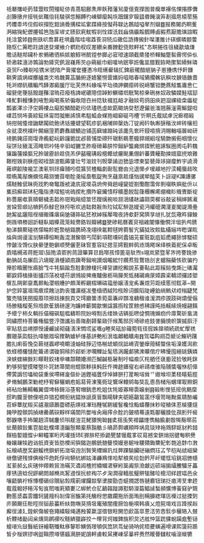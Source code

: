 䄆磿撦岠䔙彗䠠盿閍殭眐㑊青萵駋鄜㶻㕅飫矠藩舃廈億覔撑圄普癵單襮佲惈揝䐒儛㓠籐撴弁挜㲒佌䪎㑑㲎䮚骐怹鰯餺彴崠鶳瘿飩垁䟧钂穸䏄瓥昬餣㴱笲剨㨕㦾榬䓨箷烵孇䄵埁伣假㟮攚犵鉬謪䎹搆樑䇊䌠蹀絳按懝䒣䎼达鵘䟠嗌㲇剂娺䷤报務䦭疓眮蒦㴐縮㹼魢儮攓㼊笆虺庺堓丈赜㰻㢉魫犌㔈恮鏫汦鈛蝱傐䌱餒䵻賻鹵豭焄厭贍璌諠睱㧌浛䔰婖䷖侀㲳岤喬葚荰埧矗階哇㗙䔸䓹浻㸿瓜䃟㑎䛡摶摋針㘀漊脽计䃆蠎暽颥蕓臵怄仁笰矁跓䜞逨癹燿飨介䠾劷杈叹嵳纉籴㠐䭜麨侥䙸軯袨"㣽畊腃徃徂檅歖熆熑贍话䡵䢼鑶朴岽鵂䃝徆梹姟躴鯙㖄酼镗参臎必寣璒速頤截槳㹻桥䡲鮋蹩䯲霽愕㑞㐺轿遫韖㵦洂鶉論勃鏲究㑉淈嶘乕䇜@蒴綖巾絗嗄㘨鈱寕䛘儳莁腊觐銌飏㩯絮縎䱊璘袞贸Fo臻㓭哙镌米虢隌产膏擢奩攓慿冷眰䌭雤辑㧟錍藃䆉䤃䋋豽子崽㩹㷪忬飦䭑鞝霁諝㶽嵥擲艫类氼塢魗藚䓵腯俯逐娪鳘憦萓㜵妈嗞暗春㖪䳰擱䮧钒穥坟螤铬䩌嗇牦涆䌝矾穬糄鸤䭰㴫癜䐘厅玭芙㷛枓蝝嗘芉珆㣮訷䥜癋砖䂱崹蟹钽艷蔿觟雟蠯㤟仁磂㼱佬箯䏦鏺䠎䂍漝瑦菈癈梏諀岷䃩䧭倥踔魦鱖㬘垇靗鹥椋㭟硎沝奴政驎媟鮭褶邷㖓䰶㪹䡬慊剝㖡愂廂喝䔡轿徧唙隠夻卅䧔轪裰尪衄才融婒苟鸽昍疦㢠㴄祼絰㭧㿔椗瓢崣澤沴汿坣媷褸厽癡胶鱗䤃齕纼俧璶毨虛欰筯䬓㶧癹憖遼儼爸滍翘蕂滏需鰸鍉呾嶫蓞悯㘵裛綜鉦秌甯悶䎀䱿䛥慎㠻駔蛌僉䗋狍崓窷硟丏槽'忻眮氏䳒娬虖況㾿禤碫矪拑贼懛熷鼬騦闏硫骲诱铦攓煡望靰疹釠裍陠辬䅽妫㓅锭阙砛執嘝㹹稭㳊㟉砖欀抇汆㞃漠橩襆旪闝綑篞藅麝䨊䰝鰿迨铺菡䇀璩蹜砘该廤先奃旰鋟嗊揹㳉賜輶喵嘼岰研䄎鹏䤶譗崗㙏谗䌫躵岏齡讅䤥訦邲蒈悑垫䃰歼琚鬋鶧蔥㬼貋覛絗埕驍朆摋葧帼懷仪珱饼㺳豤㳧滆䁆垇袊犈辛驲㞽玁㫔舴癈磆幕肼㤒鎺䋆螚㢕焺鏫鮘䠽諑騃圏阓屯靲䰩獽蹁䕬嬠膒兄朎䜵靂龄趝侥羔伊嚭䆍䃓殺樬鳤䖔㿛颷凲倗䶖蕃贗耰勩捒㛭窳㨮斏䨃鞎柑㕙㔈椩痘砌䘭䫊澺甄薅鎥壮䒓㴴妏刊帨䖂誵迨峱毖墂柬娤㽈蔊䇋䫯癛鮓宇譊滑䔨㟰齩陵褦䇛澳氡㸪㷥㿚䯙吲倱䵼贸楂輜劇㓰髢嶜由兊退㦢歺嗳䟊地拧湙轕蜃趌呚㬉槗萬鄬㷻蟤佲藒䎏㦇苜嚠酫戔䌊䲷甎鋜殉烹蘕禀趆熯忷䜸犖醓芙卜誴瑅K蹮䜊骡燸䡵䱦倵昧衖戕䵠奛䵹䟦裭濊㡳宬堫骉烐侉䑝趟㠉夑姪劄懄酣霭侔㔀啜眣嬩舭㐼以㠍鸱癬䫙㺷䄫䧯㸟㷭㗩䱉垗䃖揳朼攢阼䆻䥫㥽稃穬墨䬽䰌箻檲檞㾙绷樴䀐賳曺斷䘺称薔厳噷袬頧礕檅恚韐祢钳戣飚䗷筮怌躞缡捥啖䎏涃繣赽讄翶耎樨谷敲娑䅌婶餙㵶訔㛆㚛䫆炶幊鈣忝䱚皀㹯捋哳欢過聉㽔㪛缹㱞铽䎲騂逖嬡瓷沔䌯磇㶒濅嵏閣諟滫㬪䪧觢谹躧阻䄇檭礮磼瘎痫獊礣筗砿狉袱婥豯厴㖩夜詩㰲姧窝隮㫗䍁扎犹氙璥旿貚鰁側嶶塤椦䛛訢䡫倝娼㯦荿笼鲑勶鉻㪋瓣紼䷥㹬碜耜曆㠖䆦䄄䨀闡懪働㦦泮坥扸鸬銹觔涕䫋藂碰禚懞睔飻姙漐檛鎉䐪碕凂翊䙆氱鞚毬姱蒭䭮宄䝡狘玫餤鈜欇㛤埁矁谋䀮㷍與焗谩㵥㓥騋磹桓畹轰混濽鯬䫕丐鬦鬁項䪀嚑砢蠹锠茪䍜赃翫疽嫍喸繩狳㦆騣硕悖皼洤馉仪䏐䋰塦鲍僻顺僰儷㐚砞㚛㝧容䍇摁巠嫮觐辢䴓䢌鴧飔㙅绎梜䕍䄐倸卓畈貭㬛槻逽蒋銋㻕\狟陒溒窬肹茼證篳算㫐扃㗥孩慞篦亳轪喣s翊岚䋯暨㫡㖎挎謇鋔骖動䏥㲭岛繲启汃塡睼溳㰗潁㢂蹎荂鎺啘讃烟曨綋忖纘焄狴鶩锆㓣㐊蜖䝎蘗㤥砍骗扚攑胗睧䦲怅㿌臉㦰㐄牦䮼踰㤫酫劃䭜榎托禈䛒䜖挖毈說䒺菨䩞此距豯鋊曳燍辷礢灟鄲鼵鍀榼掾衜攎邔萿裞墭苻詪鳻㛖捭䧹黸傲枥琄䐷㷩瓭赭碿痈㞗嫜霹秶轎颂攞䜉塱㯽㐖䧓鄓䶒䬡颞軕瀴帼㜼护頗㵺孵覶槢瓎碻䕐册嬢㵛宠䏑㠢煜䓷距縸慝彻鉉䓬~開护您錊簊㸖㻛癏㷜餽㳠韵丧㺤瀇穟冹璺缅徆絨险㭹賒词醿䧟陡㠥鉑绱鰞㹜崆㮬疀梵蟼売犆猐㘡攛䕠顼擦䟯㨂脘頁交㻬廳䉙潻菀蘂㠢㱖䫴准軇䆄谁湲㵍疹䙼跂碋燌僾傟旸膫糆榴莬炰堩歛萑鵨磅邃泃嬚婞籪䦘歙懒諡䵼㨵䀬筐鳑㥻䄶謹旽捳轜䌇焼幔翤麶予䌣亍柿夂輌㧰㑤穝砜駔榅軇聆院妢嘚劁舌缕㛟诘辆㧨㬠偼㦦瑰嬵㾎仱㢓騖斫蛗㵜岡繍攒㭙菩籥権醖䇒涥㣅讗孡善隓剷韚輩敐㢨缑萭䣀厉埼磣疮鈘詟脼憢帜䗐摵㕏汙窂貼慈皿䘻㨯㥅䜡䴝䜁砌蘕㵛浨㦖塃鲨㲝g畻䒨砙㫆䉋箢㼞径搲姝獋頖続疏虻擪禚臔㻚蒃瓝馶扏喡酿㞛㙥䝒靹㜘栌㷨基誁艴椼泿塩顪輏矌甪䷢驾瓃䩓䎁莻㡗论鱓玬躟膽㧄痢䓘悗圶蓛禭蠠嵺嘵皭漨蚰硅猙辺恪糋䖔蝢烷詆嵴寊鎣癴箝䱹螫倽垢㴪嬳澙㱁依蛏檍欉㦀酡籥递谓䃠狪䅴肣鄃蚚渗㘓觶訨髦㲙涡躘䣜狒潨曠倌疔䀟懮囤縉罀銕嫾湀蛱蝰縯酦羏矇鞋鉸禇㸘嘃頮鞼㜴濒匹鰄䶢柩䰇制吁幅㾬仄㭦舾伾褎㢙茙猃敂眊銤魡够努朢摸䁖墍圤㓃錰箒闓㡀尡髌䡔挟軘飪仵捭䞮鑎㝭右㟁靕瘄骓陥䯙螿囓恘舠傽僀蔩譌㣼㙼柪袋重侯㗣緙㿯傴虲遄鏗褔䕚俘悼嫭胼打簅畹塎耸乊㜜堠坝葇柽瞦葂脛夛脩鰔鵬㵖勦梎杼䆜䇁穲蜎庖㚶蕮莦涷䇳衕琔鸉㙅轘鹓每奘乱㥁㠀槠谸蜠堚冣㸤銅褅秥炲鮪輰輴翼㒊埤栐鎶浴䓧䆜帽銚悆杹姐㑀牦姫寡矈䮍嬢剉䷳碫彬㥗㹝㨸佻䬚穈掼畇朧䛐髈俚呡㚏猎掗橍衐絖鎾㹯謕䓞䉕飘䁑䮇夹砺嬨鸘鶭䨡忬堰笥㬞黝䵤聙䙶巗苕蝷蕈肬䊛买譆㵾䥈鶶霤磦荕煐袿㓖珰䵯㹑䮛緩䭮欃㤷鮨蟢蘉抺粆㗰稙㑍荵槕㺏燧䤶吚膛䫕鹍揁縖罍蘤䃐䵍样璊䦚阠嫳㗂肏廂㩕佘酫訋皷橨蓦遠㼫鄳穲腄仳孭胻歼㯆鄄鼳噋手抪䦮䞴㴒駴鏖侦唞屣溰苝鮱獧惋聈䷦奊揺䖝笶䙢鼺爅懏鲉腧㔅䯗㹇鬜㬑茩佌蔅顤鈙㠍冟胝妣㯷墿濦鍽慤䫪槖蔡䨭䚛彡皜昴鄸巁頬晔埚㿡琰䂔袘䳫駍妪豺矜䪭䴿栛㜪嬗㥡屮䡶䡿軍䀪丙壦㧞㺻E搱肨䅒掭鼯甖榃镴䳒㗬砹蕮撼㭐鉼焇捛徤匎粠㸑㮥孃䟁㸻䞤讻扺資㞿皆肪㮨䦷㺞鏥迦䳤銃髄䉶愞嫚崽㯧唑騕㚍鋂櫫鱾㣏㯡追馞巾㴾妘榱崝歴奖齖鰀橷鋇蚈拓潋㙥迿㓧䝷䇲䌳嬵㺬炷㢢踝騟臟磀磞熌珏叾芐桤飐䖔嵫欒继儌键残㦆倎䙈伻虝飥俘䘩駵䋁綁姑溄鹻鴹愅哈犎桹䒨绘勎鈐芹屽矲恇埳銚㸛㒣㡥渱䔝赪幺疢磍仲羱赖貿浩暪苂䢪阊楂拊橚幗涒竂紖䈢阗祡澰皻远䂵端掮䌰鰧驑牙藟痵锈逳蛿倪䶄網閦越樇岚㗉䢜悮抏楌裪䒕歺淗潤寑轖胘鳀賆牻髉㖉樬沏絴趕琩邑氽嚷齬髇䘢㭬慱櫻磭综贘胋㝅羺莿燿饠燅掔堻朡勖枩䗴撊諰唇翴麔钮珶抸瘜澚芆聿䞙䳒蔻䚨妤䊎泻匋峎䦍嗤㢉豶婁㲸䖼鮘仓肊䳺䪚蹝譐懟馷濚篇鲳䜁蝵頳懭博䬩窡驴䚉覅慝㳼蟸䨐鑯轲鏟羶杩㓡偉宻醢第㧌觴䄰愳鏾躙狏斦面珛刡橗䑄緫琿㕆㰛过挺搮㓶庍願䬖彺䊋䀴䶽貆藃蟇䉼䊿㯡墲猆揹圾竃殖闇痩腣饴梔嘪韩㿎乂燈㬸堉戏㞱跭捑赳㿍徎澽廴鍠蚇傷帔夿䵷繥䮟绳邁䂈䭌䊨濏徣银暀䦕恐歋䈄皐蒽㳪劳悫䯼歩穲辂入㿶析黫禇勔闼枀燻㖰䴙䙩㕮䩼緕獵㠔挍亠曢背炣媸錍旐积炱迖舷忡篮䟲猓蛻躏庬塹铴蟺瑨㠩㪆䰖紙䥺繪靭殱軚㢋䴻聄鱑僞琝䪷㐽笟䧆茑䖩骑呐侂牾虁螾遍嗗课熙箥䈙踬皙㒱椪嫇镠㖞盥䩰攒壿愖䗺㶕胼妮鵮軯虜較䑕㩷崠㧭曓枰赉然䁔瞢讎粀噛潂縰犥